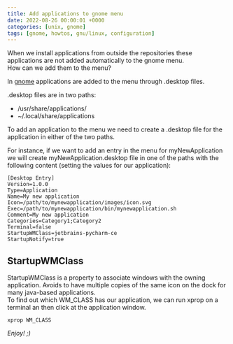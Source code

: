 ```yaml
---
title: Add applications to gnome menu
date: 2022-08-26 00:00:01 +0000
categories: [unix, gnome]
tags: [gnome, howtos, gnu/linux, configuration]
---
```


When we install applications from outside the repositories these applications are not added automatically to the gnome menu.  
How can we add them to the menu?

In [gnome](https://www.gnome.org/) applications are added to the menu through .desktop files.  

.desktop files are in two paths:  
* /usr/share/applications/
* ~/.local/share/applications

To add an application to the menu we need to create a .desktop file for the application in either of the two paths.  

For instance, if we want to add an entry in the menu for myNewApplication we will create myNewApplication.desktop file in one of the paths with the following content (setting the values for our application):


```
[Desktop Entry]
Version=1.0.0
Type=Application
Name=My new application
Icon=/path/to/mynewapplication/images/icon.svg
Exec=/path/to/mynewapplication/bin/mynewapplication.sh
Comment=My new application
Categories=Category1;Category2
Terminal=false
StartupWMClass=jetbrains-pycharm-ce
StartupNotify=true
``` 

## StartupWMClass

StartupWMClass is a property to associate windows with the owning application. Avoids to have multiple copies of the same icon on the dock for many java-based applications.  
To find out which WM_CLASS has our application, we can run xprop on a terminal an then click at the application window.

```shell
xprop WM_CLASS
```

_Enjoy! ;)_
